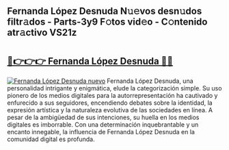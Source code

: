 ## Fernanda López Desnuda N𝚞𝚎vos desn𝚞dos filtr𝚊dos - Parts-3y9 F𝚘tos vid𝚎o - C𝚘ntenido atr𝚊ctivo VS21z

# <h2><a href="http://mb2tx7m.tromn.icu/?c=Fernanda+L%c3%b3pez+Desnuda">🔗👉👉👉 Fernanda López Desnuda 🔗🔗</a></h2>

[![Fernanda López Desnuda nuevo](https://i.imgur.com/pEAQMta.gif)](http://mb2tx7m.tromn.icu/?c=Fernanda+L%c3%b3pez+Desnuda)
Fernanda López Desnuda, una personalidad intrigante y enigmática, elude la categorización simple. Su uso pionero de los medios digitales para la autorrepresentación ha cautivado y enfurecido a sus seguidores, encendiendo debates sobre la identidad, la expresión artística y la naturaleza evolutiva de las sociedades en línea. A pesar de la ambigüedad de sus intenciones, su huella en los medios digitales es imborrable. Con una determinación inquebrantable y un encanto innegable, la influencia de Fernanda López Desnuda en la comunidad digital es profunda.

